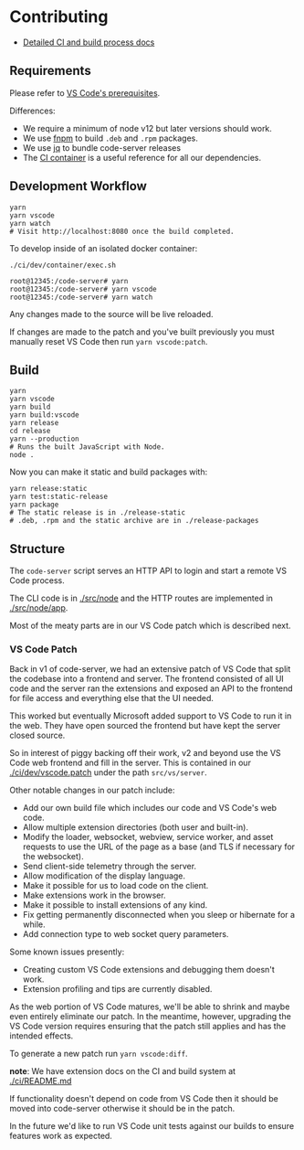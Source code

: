 # Contributing

- [Detailed CI and build process docs](../ci)

## Requirements

Please refer to [VS Code's prerequisites](https://github.com/Microsoft/vscode/wiki/How-to-Contribute#prerequisites).

Differences:

- We require a minimum of node v12 but later versions should work.
- We use [fnpm](https://github.com/goreleaser/nfpm) to build `.deb` and `.rpm` packages.
- We use [jq](https://stedolan.github.io/jq/) to bundle code-server releases
- The [CI container](../ci/container/Dockerfile) is a useful reference for all our dependencies.

## Development Workflow

```shell
yarn
yarn vscode
yarn watch
# Visit http://localhost:8080 once the build completed.
```

To develop inside of an isolated docker container:

```shell
./ci/dev/container/exec.sh

root@12345:/code-server# yarn
root@12345:/code-server# yarn vscode
root@12345:/code-server# yarn watch
```

Any changes made to the source will be live reloaded.

If changes are made to the patch and you've built previously you must manually
reset VS Code then run `yarn vscode:patch`.

## Build

```shell
yarn
yarn vscode
yarn build
yarn build:vscode
yarn release
cd release
yarn --production
# Runs the built JavaScript with Node.
node .
```

Now you can make it static and build packages with:

```
yarn release:static
yarn test:static-release
yarn package
# The static release is in ./release-static
# .deb, .rpm and the static archive are in ./release-packages
```

## Structure

The `code-server` script serves an HTTP API to login and start a remote VS Code process.

The CLI code is in [./src/node](./src/node) and the HTTP routes are implemented in
[./src/node/app](./src/node/app).

Most of the meaty parts are in our VS Code patch which is described next.

### VS Code Patch

Back in v1 of code-server, we had an extensive patch of VS Code that split the codebase
into a frontend and server. The frontend consisted of all UI code and the server ran
the extensions and exposed an API to the frontend for file access and everything else
that the UI needed.

This worked but eventually Microsoft added support to VS Code to run it in the web.
They have open sourced the frontend but have kept the server closed source.

So in interest of piggy backing off their work, v2 and beyond use the VS Code
web frontend and fill in the server. This is contained in our
[./ci/dev/vscode.patch](../ci/dev/vscode.patch) under the path `src/vs/server`.

Other notable changes in our patch include:

- Add our own build file which includes our code and VS Code's web code.
- Allow multiple extension directories (both user and built-in).
- Modify the loader, websocket, webview, service worker, and asset requests to
  use the URL of the page as a base (and TLS if necessary for the websocket).
- Send client-side telemetry through the server.
- Allow modification of the display language.
- Make it possible for us to load code on the client.
- Make extensions work in the browser.
- Make it possible to install extensions of any kind.
- Fix getting permanently disconnected when you sleep or hibernate for a while.
- Add connection type to web socket query parameters.

Some known issues presently:

- Creating custom VS Code extensions and debugging them doesn't work.
- Extension profiling and tips are currently disabled.

As the web portion of VS Code matures, we'll be able to shrink and maybe even entirely
eliminate our patch. In the meantime, however, upgrading the VS Code version requires
ensuring that the patch still applies and has the intended effects.

To generate a new patch run `yarn vscode:diff`.

**note**: We have extension docs on the CI and build system at [./ci/README.md](../ci/README.md)

If functionality doesn't depend on code from VS Code then it should be moved
into code-server otherwise it should be in the patch.

In the future we'd like to run VS Code unit tests against our builds to ensure features
work as expected.
